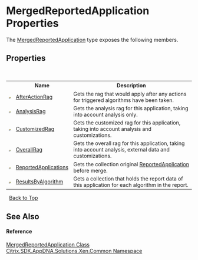 # MergedReportedApplication Properties
 

The <a href="1fd30de9-c416-5ac4-f8c0-8a115233db40">MergedReportedApplication</a> type exposes the following members.


## Properties
&nbsp;<table><tr><th></th><th>Name</th><th>Description</th></tr><tr><td>![Public property](media/pubproperty.gif "Public property")</td><td><a href="170b77e6-afca-1978-5249-5db8be5ad133">AfterActionRag</a></td><td>
Gets the rag that would apply after any actions for triggered algorithms have been taken.</td></tr><tr><td>![Public property](media/pubproperty.gif "Public property")</td><td><a href="87314d1d-e108-c670-7b33-725ed6461757">AnalysisRag</a></td><td>
Gets the analysis rag for this application, taking into account analysis only.</td></tr><tr><td>![Public property](media/pubproperty.gif "Public property")</td><td><a href="2fdcaae6-712f-b17c-a555-a788b50f5770">CustomizedRag</a></td><td>
Gets the customized rag for this application, taking into account analysis and customizations.</td></tr><tr><td>![Public property](media/pubproperty.gif "Public property")</td><td><a href="b1044a91-76f2-f53e-5ee6-f700bff440ba">OverallRag</a></td><td>
Gets the overall rag for this application, taking into account analysis, external data and customizations.</td></tr><tr><td>![Public property](media/pubproperty.gif "Public property")</td><td><a href="8ef99e7a-326d-307d-bd32-8845c3a3709c">ReportedApplications</a></td><td>
Gets the collection original <a href="f409fefb-d495-c2e1-3447-8bbe4caa9cb1">ReportedApplication</a> before merge.</td></tr><tr><td>![Public property](media/pubproperty.gif "Public property")</td><td><a href="f8a3e5d7-deeb-4983-f80c-0bf6dd330f0d">ResultsByAlgorithm</a></td><td>
Gets a collection that holds the report data of this application for each algorithm in the report.</td></tr></table>&nbsp;
<a href="#mergedreportedapplication-properties">Back to Top</a>

## See Also


#### Reference
<a href="1fd30de9-c416-5ac4-f8c0-8a115233db40">MergedReportedApplication Class</a><br /><a href="013dc694-c357-448d-ed5a-b5c48a7f6852">Citrix.SDK.AppDNA.Solutions.Xen.Common Namespace</a><br />